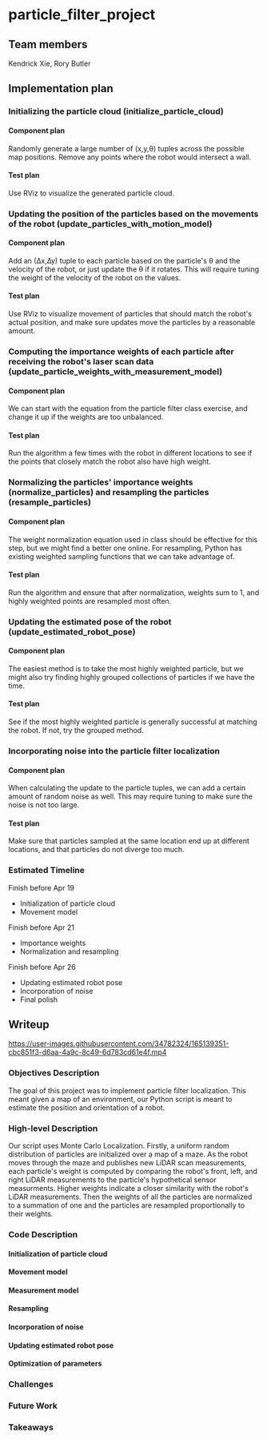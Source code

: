 # particle_filter_project

## Team members
Kendrick Xie, Rory Butler

## Implementation plan

### Initializing the particle cloud (initialize_particle_cloud)

#### Component plan

Randomly generate a large number of (x,y,θ) tuples across the possible map positions. Remove any points where the robot would intersect a wall.

#### Test plan

Use RViz to visualize the generated particle cloud.

### Updating the position of the particles based on the movements of the robot (update_particles_with_motion_model)

#### Component plan

Add an (∆x,∆y) tuple to each particle based on the particle's θ and the velocity of the robot, or just update the θ if it rotates. This will require tuning the weight of the velocity of the robot on the values.

#### Test plan

Use RViz to visualize movement of particles that should match the robot's actual position, and make sure updates move the particles by a reasonable amount.

### Computing the importance weights of each particle after receiving the robot's laser scan data (update_particle_weights_with_measurement_model)

#### Component plan

We can start with the equation from the particle filter class exercise, and change it up if the weights are too unbalanced.

#### Test plan

Run the algorithm a few times with the robot in different locations to see if the points that closely match the robot also have high weight.

### Normalizing the particles' importance weights (normalize_particles) and resampling the particles (resample_particles)

#### Component plan

The weight normalization equation used in class should be effective for this step, but we might find a better one online. For resampling, Python has existing weighted sampling functions that we can take advantage of.

#### Test plan

Run the algorithm and ensure that after normalization, weights sum to 1, and highly weighted points are resampled most often.

### Updating the estimated pose of the robot (update_estimated_robot_pose)

#### Component plan

The easiest method is to take the most highly weighted particle, but we might also try finding highly grouped collections of particles if we have the time.

#### Test plan

See if the most highly weighted particle is generally successful at matching the robot. If not, try the grouped method.

### Incorporating noise into the particle filter localization

#### Component plan

When calculating the update to the particle tuples, we can add a certain amount of random noise as well. This may require tuning to make sure the noise is not too large.

#### Test plan

Make sure that particles sampled at the same location end up at different locations, and that particles do not diverge too much.

### Estimated Timeline

Finish before Apr 19
- Initialization of particle cloud
- Movement model

Finish before Apr 21
- Importance weights
- Normalization and resampling

Finish before Apr 26
- Updating estimated robot pose
- Incorporation of noise
- Final polish

## Writeup

https://user-images.githubusercontent.com/34782324/165139351-cbc851f3-d6aa-4a9c-8c49-6d783cd61e4f.mp4

### Objectives Description
The goal of this project was to implement particle filter localization. This meant given a map of an environment, our Python script is meant to estimate the position and orientation of a robot.
### High-level Description
Our script uses Monte Carlo Localization. Firstly, a uniform random distribution of particles are initialized over a map of a maze. As the robot moves through the maze and publishes new LiDAR scan measurements, each particle's weight is computed by comparing the robot's front, left, and right LiDAR measurements to the particle's hypothetical sensor measurments. Higher weights indicate a closer similarity with the robot's LiDAR measurements. Then the weights of all the particles are normalized to a summation of one and the particles are resampled proportionally to their weights.
### Code Description
#### Initialization of particle cloud
#### Movement model
#### Measurement model
#### Resampling
#### Incorporation of noise
#### Updating estimated robot pose
#### Optimization of parameters
### Challenges
### Future Work
### Takeaways
